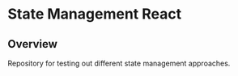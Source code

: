 # State Management React

## Overview
Repository for testing out different state management approaches.